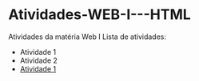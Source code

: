 # Atividades-WEB-I---HTML
Atividades da matéria Web I
Lista de atividades:
- Atividade 1
- Atividade 2
- [Atividade 1](atividade1.html)
  
